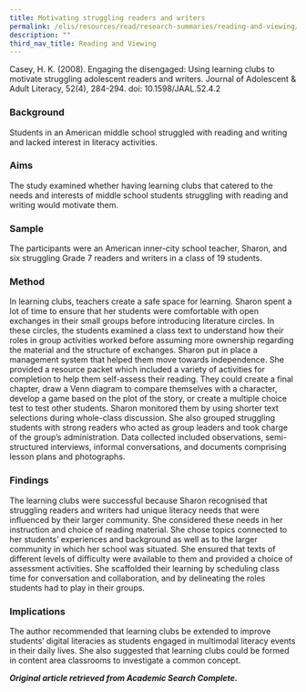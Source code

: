 ```yaml
---
title: Motivating struggling readers and writers
permalink: /elis/resources/read/research-summaries/reading-and-viewing/motivating-struggling-reader-and-writer/
description: ""
third_nav_title: Reading and Viewing
---
```

Casey, H. K. (2008). Engaging the disengaged: Using learning clubs to motivate struggling adolescent readers and writers. Journal of Adolescent & Adult Literacy, 52(4), 284-294. doi: 10.1598/JAAL.52.4.2   

### Background

Students in an American middle school struggled with reading and writing and lacked interest in literacy activities.

### Aims

The study examined whether having learning clubs that catered to the needs and interests of middle school students struggling with reading and writing would motivate them.

### Sample

The participants were an American inner-city school teacher, Sharon, and six struggling Grade 7 readers and writers in a class of 19 students.

### Method

In learning clubs, teachers create a safe space for learning. Sharon spent a lot of time to ensure that her students were comfortable with open exchanges in their small groups before introducing literature circles. In these circles, the students examined a class text to understand how their roles in group activities worked before assuming more ownership regarding the material and the structure of exchanges. Sharon put in place a management system that helped them move towards independence. She provided a resource packet which included a variety of activities for completion to help them self-assess their reading. They could create a final chapter, draw a Venn diagram to compare themselves with a character, develop a game based on the plot of the story, or create a multiple choice test to test other students. Sharon monitored them by using shorter text selections during whole-class discussion. She also grouped struggling students with strong readers who acted as group leaders and took charge of the group’s administration. Data collected included observations, semi-structured interviews, informal conversations, and documents comprising lesson plans and photographs.

### Findings

The learning clubs were successful because Sharon recognised that struggling readers and writers had unique literacy needs that were influenced by their larger community. She considered these needs in her instruction and choice of reading material. She chose topics connected to her students’ experiences and background as well as to the larger community in which her school was situated. She ensured that texts of different levels of difficulty were available to them and provided a choice of assessment activities. She scaffolded their learning by scheduling class time for conversation and collaboration, and by delineating the roles students had to play in their groups.

### Implications

The author recommended that learning clubs be extended to improve students’ digital literacies as students engaged in multimodal literacy events in their daily lives. She also suggested that learning clubs could be formed in content area classrooms to investigate a common concept.

_**Original article retrieved from Academic Search Complete.**_   


